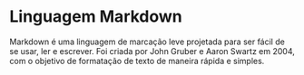 # Linguagem Markdown
Markdown é uma linguagem de marcação leve projetada para ser fácil de se usar, ler e escrever. Foi criada por John Gruber e Aaron Swartz em 2004, com o objetivo de formatação de texto de maneira rápida e simples.

